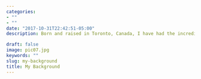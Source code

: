 ```yaml
---
categories:
- ""
- ""
date: "2017-10-31T22:42:51-05:00"
description: Born and raised in Toronto, Canada, I have had the incredible opportunity to study in three different countries and learn 3.5 languages. Follow my 23-year journey! 

draft: false
image: pic07.jpg
keywords: ""
slug: my-background
title: My Background
---
```


